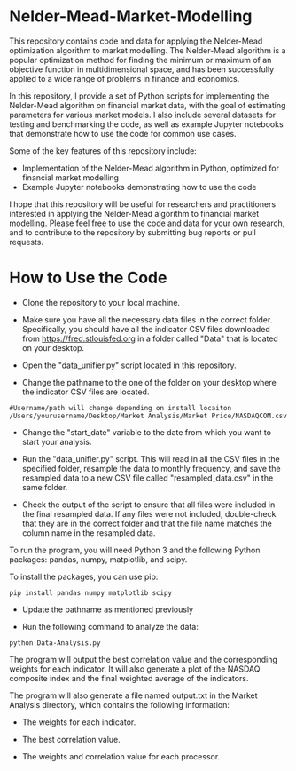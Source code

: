 # Nelder-Mead-Market-Modelling

This repository contains code and data for applying the Nelder-Mead optimization algorithm to market modelling. The Nelder-Mead algorithm is a popular optimization method for finding the minimum or maximum of an objective function in multidimensional space, and has been successfully applied to a wide range of problems in finance and economics.

In this repository, I provide a set of Python scripts for implementing the Nelder-Mead algorithm on financial market data, with the goal of estimating parameters for various market models. I also include several datasets for testing and benchmarking the code, as well as example Jupyter notebooks that demonstrate how to use the code for common use cases.

Some of the key features of this repository include:

- Implementation of the Nelder-Mead algorithm in Python, optimized for financial market modelling
- Example Jupyter notebooks demonstrating how to use the code

I hope that this repository will be useful for researchers and practitioners interested in applying the Nelder-Mead algorithm to financial market modelling. Please feel free to use the code and data for your own research, and to contribute to the repository by submitting bug reports or pull requests.

# How to Use the Code

- Clone the repository to your local machine.

- Make sure you have all the necessary data files in the correct folder. Specifically, you should have all the indicator CSV files downloaded from https://fred.stlouisfed.org in a folder called "Data" that is located on your desktop.

- Open the "data_unifier.py" script located in this repository.

- Change the pathname to the one of the folder on your desktop where the indicator CSV files are located.

```
#Username/path will change depending on install locaiton
/Users/yourusername/Desktop/Market Analysis/Market Price/NASDAQCOM.csv
```

- Change the "start_date" variable to the date from which you want to start your analysis.

- Run the "data_unifier.py" script. This will read in all the CSV files in the specified folder, resample the data to monthly frequency, and save the resampled data to a new CSV file called "resampled_data.csv" in the same folder.

- Check the output of the script to ensure that all files were included in the final resampled data. If any files were not included, double-check that they are in the correct folder and that the file name matches the column name in the resampled data.

To run the program, you will need Python 3 and the following Python packages: pandas, numpy, matplotlib, and scipy.

To install the packages, you can use pip:

```
pip install pandas numpy matplotlib scipy
```

- Update the pathname as mentioned previously

- Run the following command to analyze the data:

```
python Data-Analysis.py
```

The program will output the best correlation value and the corresponding weights for each indicator. It will also generate a plot of the NASDAQ composite index and the final weighted average of the indicators.

The program will also generate a file named output.txt in the Market Analysis directory, which contains the following information:
 
- The weights for each indicator.

- The best correlation value.

- The weights and correlation value for each processor.
